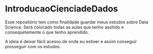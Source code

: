 # IntroducaoCienciadeDados

Esse repositório tem como finalidade guardar meus estudos sobre Data Science. 
Será colocado todas as aulas que tenho assitido e consequetemente o que tenho aprendido. 

A ideia é deixar fácil acesso de onde eu estiver e assim conseguir prosseguir com os estudos. 

